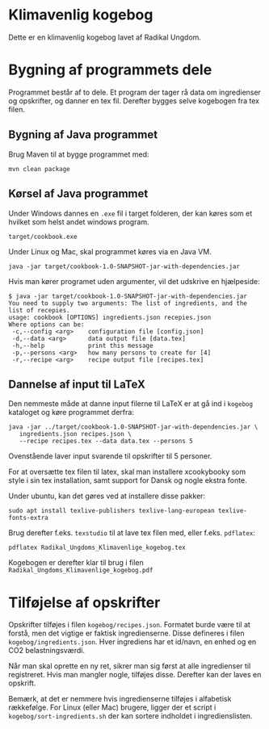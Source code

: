 # Klimavenlig kogebog

Dette er en klimavenlig kogebog lavet af Radikal Ungdom.

# Bygning af programmets dele

Programmet består af to dele. Et program der tager rå data om ingredienser og opskrifter, og danner en tex fil. Derefter bygges selve kogebogen fra tex filen.

## Bygning af Java programmet

Brug Maven til at bygge programmet med:

```
mvn clean package
```

## Kørsel af Java programmet

Under Windows dannes en `.exe` fil i target folderen, der kan køres som et hvilket som helst andet windows program.

```
target/cookbook.exe
```

Under Linux og Mac, skal programmet køres via en Java VM.

```
java -jar target/cookbook-1.0-SNAPSHOT-jar-with-dependencies.jar
```

Hvis man kører programet uden argumenter, vil det udskrive en hjælpeside:

```
$ java -jar target/cookbook-1.0-SNAPSHOT-jar-with-dependencies.jar
You need to supply two arguments: The list of ingredients, and the list of recepies.
usage: cookbook [OPTIONS] ingredients.json recepies.json
Where options can be:
 -c,--config <arg>    configuration file [config.json]
 -d,--data <arg>      data output file [data.tex]
 -h,--help            print this message
 -p,--persons <arg>   how many persons to create for [4]
 -r,--recipe <arg>    recipe output file [recipes.tex]
```

## Dannelse af input til LaTeX

Den nemmeste måde at danne input filerne til LaTeX er at gå ind i `kogebog` kataloget og køre programmet derfra:

```
java -jar ../target/cookbook-1.0-SNAPSHOT-jar-with-dependencies.jar \
   ingredients.json recipes.json \
   --recipe recipes.tex --data data.tex --persons 5
```

Ovenstående laver input svarende til opskrifter til 5 personer.

For at oversætte tex filen til latex, skal man installere xcookybooky som style i sin tex installation,
samt support for Dansk og nogle ekstra fonte.

Under ubuntu, kan det gøres ved at installere disse pakker:

```
sudo apt install texlive-publishers texlive-lang-european texlive-fonts-extra
```

Brug derefter f.eks. `texstudio` til at lave tex filen med, eller f.eks. `pdflatex`:

```
pdflatex Radikal_Ungdoms_Klimavenlige_kogebog.tex
```

Kogebogen er derefter klar til brug i filen `Radikal_Ungdoms_Klimavenlige_kogebog.pdf`

# Tilføjelse af opskrifter

Opskrifter tilføjes i filen `kogebog/recipes.json`. Formatet burde være til at forstå, men det vigtige er faktisk ingredienserne. Disse defineres i filen `kogebog/ingredients.json`. Hver ingrediens har et id/navn, en enhed og en CO2 belastningsværdi.

Når man skal oprette en ny ret, sikrer man sig først at alle ingredienser til registreret. Hvis man mangler nogle, tilføjes disse. Derefter kan der laves en opskrift.

Bemærk, at det er nemmere hvis ingredienserne tilføjes i alfabetisk rækkefølge. For Linux (eller Mac) brugere, ligger der et script i `kogebog/sort-ingredients.sh` der kan sortere indholdet i ingredienslisten.
